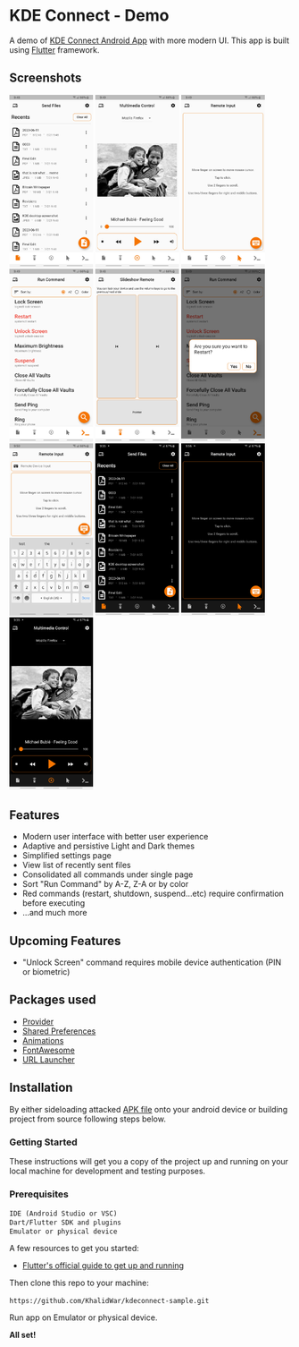 # KDE Connect - Demo

A demo of [KDE Connect Android App](https://github.com/KDE/kdeconnect-android) with more modern UI. This app is built using [Flutter](https://flutter.dev) framework.

## Screenshots
<img src="https://github.com/KhalidWar/kdeconnect/blob/master/assets/readme/send_files_tab.jpg" width="150"> <img src="https://github.com/KhalidWar/kdeconnect/blob/master/assets/readme/media_control_tab.jpg" width="150"> <img src="https://github.com/KhalidWar/kdeconnect/blob/master/assets/readme/remote_input_tab.jpg" width="150"> <img src="https://github.com/KhalidWar/kdeconnect/blob/master/assets/readme/run_command_tab.jpg" width="150"> <img src="https://github.com/KhalidWar/kdeconnect/blob/master/assets/readme/slideshow_remote_tab.jpg" width="150"> <img src="https://github.com/KhalidWar/kdeconnect/blob/master/assets/readme/restart_confirmation.jpg" width="150"> <img src="https://github.com/KhalidWar/kdeconnect/blob/master/assets/readme/remote_input_keyboard_on.jpg" width="150"> <img src="https://github.com/KhalidWar/kdeconnect/blob/master/assets/readme/send_files_tab_night.jpg" width="150"> <img src="https://github.com/KhalidWar/kdeconnect/blob/master/assets/readme/remote_input_tab_night.jpg" width="150"> <img src="https://github.com/KhalidWar/kdeconnect/blob/master/assets/readme/media_control_tab_night.jpg" width="150">

## Features
- Modern user interface with better user experience
- Adaptive and persistive Light and Dark themes
- Simplified settings page
- View list of recently sent files
- Consolidated all commands under single page
- Sort "Run Command" by A-Z, Z-A or by color
- Red commands (restart, shutdown, suspend...etc) require confirmation before executing
- ...and much more

## Upcoming Features
- "Unlock Screen" command requires mobile device authentication (PIN or biometric)

## Packages used
- [Provider](https://pub.dev/packages/provider)
- [Shared Preferences](https://pub.dev/packages/shared_preferences)
- [Animations](https://pub.dev/packages/animations)
- [FontAwesome](https://pub.dev/packages/font_awesome_flutter)
- [URL Launcher](https://pub.dev/packages/url_launcher)


## Installation

By either sideloading attacked [APK file](https://github.com/KhalidWar/kdeconnect-sample/releases) onto your android device or building project from source following steps below.


### Getting Started
These instructions will get you a copy of the project up and running on your local machine for development and testing purposes.


### Prerequisites
```
IDE (Android Studio or VSC)
Dart/Flutter SDK and plugins
Emulator or physical device
```

A few resources to get you started:
- [Flutter's official guide to get up and running](https://flutter.dev/docs/get-started/install)

Then clone this repo to your machine:

`https://github.com/KhalidWar/kdeconnect-sample.git`

Run app on Emulator or physical device.

**All set!**
